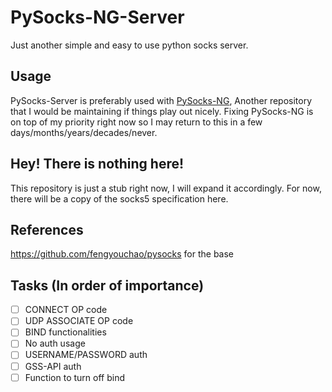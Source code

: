 # PySocks-NG-Server

Just another simple and easy to use python socks server.

## Usage

PySocks-Server is preferably used with [PySocks-NG](https://github.com/molangning/PySocks-NG), Another repository that I would be maintaining if things play out nicely. Fixing PySocks-NG is on top of my priority right now so I may return to this in a few days/months/years/decades/never.

## Hey! There is nothing here!

This repository is just a stub right now, I will expand it accordingly. For now, there will be a copy of the socks5 specification here.

<!--- Yes it is messy, I know that, We all know that --->

## References

https://github.com/fengyouchao/pysocks for the base

## Tasks (In order of importance)

- [ ] CONNECT OP code
- [ ] UDP ASSOCIATE OP code
- [ ] BIND functionalities
- [ ] No auth usage
- [ ] USERNAME/PASSWORD auth
- [ ] GSS-API auth
- [ ] Function to turn off bind
